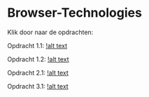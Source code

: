# Browser-Technologies

Klik door naar de opdrachten:

Opdracht 1.1: [!alt text](https://github.com/pierman1/Browser-Technologies/blob/master/1.1.breek-het-web/browser.technologies.presentatie.pdf)

Opdracht 1.2: [!alt text](https://github.com/pierman1/Browser-Technologies/tree/master/1.2.funda-fork)

Opdracht 2.1: [!alt text](https://github.com/pierman1/Browser-Technologies/tree/master/2.1.feature-detection)

Opdracht 3.1: [!alt text](https://github.com/pierman1/Browser-Technologies/blob/master/1.1.breek-het-web/browser.technologies.presentatie.pdf)